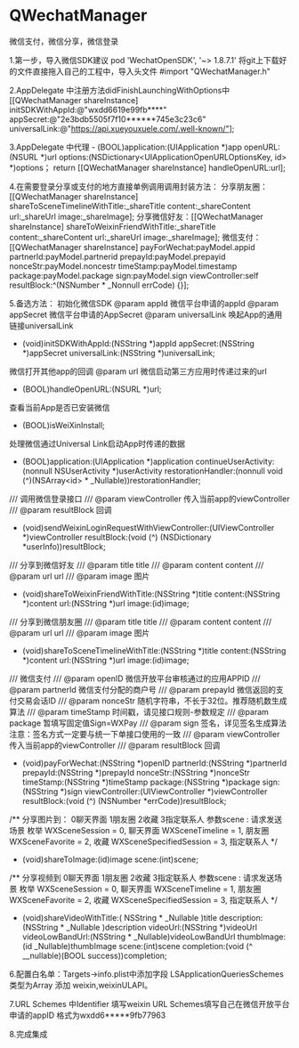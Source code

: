 # QWechatManager

微信支付，微信分享，微信登录

1.第一步，导入微信SDK建议 pod 'WechatOpenSDK', '~> 1.8.7.1' 将git上下载好的文件直接拖入自己的工程中，导入头文件  #import "QWechatManager.h"

2.AppDelegate 中注册方法didFinishLaunchingWithOptions中
[[QWechatManager shareInstance] initSDKWithAppId:@"wxdd6619e99fb****" appSecret:@"2e3bdb5505f7f10******745e3c23c6" universalLink:@"https://api.xueyouxuele.com/.well-known/"];

3.AppDelegate 中代理 - (BOOL)application:(UIApplication *)app openURL:(NSURL *)url options:(NSDictionary<UIApplicationOpenURLOptionsKey, id> *)options；
return  [[QWechatManager shareInstance] handleOpenURL:url];

4.在需要登录分享或支付的地方直接单例调用调用封装方法：
分享朋友圈：[[QWechatManager shareInstance] shareToSceneTimelineWithTitle:_shareTitle content:_shareContent url:_shareUrl image:_shareImage];
分享微信好友：[[QWechatManager shareInstance] shareToWeixinFriendWithTitle:_shareTitle content:_shareContent url:_shareUrl image:_shareImage];
微信支付：                [[QWechatManager shareInstance] payForWechat:payModel.appid partnerId:payModel.partnerid prepayId:payModel.prepayid nonceStr:payModel.noncestr timeStamp:payModel.timestamp package:payModel.package sign:payModel.sign viewController:self resultBlock:^(NSNumber * _Nonnull errCode) {}];

5.备选方法：
初始化微信SDK
@param appId 微信平台申请的appId
@param appSecret 微信平台申请的AppSecret
@param universalLink 唤起App的通用链接universalLink

- (void)initSDKWithAppId:(NSString *)appId appSecret:(NSString *)appSecret universalLink:(NSString *)universalLink;


微信打开其他app的回调
@param url 微信启动第三方应用时传递过来的url

- (BOOL)handleOpenURL:(NSURL *)url;


查看当前App是否已安装微信

- (BOOL)isWeiXinInstall;

处理微信通过Universal Link启动App时传递的数据

- (BOOL)application:(UIApplication *)application continueUserActivity:(nonnull NSUserActivity *)userActivity restorationHandler:(nonnull void (^)(NSArray<id<UIUserActivityRestoring>> * _Nullable))restorationHandler;


/// 调用微信登录接口
/// @param viewController 传入当前app的viewController
/// @param resultBlock 回调
- (void)sendWeixinLoginRequestWithViewController:(UIViewController *)viewController resultBlock:(void (^) (NSDictionary *userInfo))resultBlock;

/// 分享到微信好友
/// @param title title
/// @param content content
/// @param url url
/// @param image 图片
- (void)shareToWeixinFriendWithTitle:(NSString *)title content:(NSString *)content url:(NSString *)url image:(id)image;


/// 分享到微信朋友圈
/// @param title title
/// @param content content
/// @param url url
/// @param image 图片
- (void)shareToSceneTimelineWithTitle:(NSString *)title content:(NSString *)content url:(NSString *)url image:(id)image;


/// 微信支付
/// @param openID   微信开放平台审核通过的应用APPID
/// @param partnerId   微信支付分配的商户号
/// @param prepayId   微信返回的支付交易会话ID
/// @param nonceStr   随机字符串，不长于32位。推荐随机数生成算法
/// @param timeStamp   时间戳，请见接口规则-参数规定
/// @param package  暂填写固定值Sign=WXPay
/// @param sign   签名，详见签名生成算法注意：签名方式一定要与统一下单接口使用的一致
/// @param viewController   传入当前app的viewController
/// @param resultBlock   回调
- (void)payForWechat:(NSString *)openID partnerId:(NSString *)partnerId prepayId:(NSString *)prepayId nonceStr:(NSString *)nonceStr timeStamp:(NSString *)timeStamp package:(NSString *)package sign:(NSString *)sign viewController:(UIViewController *)viewController resultBlock:(void (^) (NSNumber *errCode))resultBlock;

/** 分享图片到： 0聊天界面 1朋友圈 2收藏 3指定联系人
 参数scene : 请求发送场景 枚举
 WXSceneSession          = 0,         聊天界面
 WXSceneTimeline         = 1,         朋友圈
 WXSceneFavorite         = 2,          收藏
 WXSceneSpecifiedSession = 3,   指定联系人
  */
- (void)shareToImage:(id)image scene:(int)scene;

/** 分享视频到  0聊天界面 1朋友圈 2收藏 3指定联系人
 参数scene : 请求发送场景 枚举
 WXSceneSession          = 0,         聊天界面
 WXSceneTimeline         = 1,         朋友圈
 WXSceneFavorite         = 2,          收藏
 WXSceneSpecifiedSession = 3,   指定联系人
 */
- (void)shareVideoWithTitle:( NSString * _Nullable )title description:(NSString * _Nullable )description videoUrl:(NSString *)videoUrl videoLowBandUrl:(NSString * _Nullable)videoLowBandUrl thumbImage:(id _Nullable)thumbImage scene:(int)scene completion:(void (^ __nullable)(BOOL success))completion;

6.配置白名单：Targets->info.plist中添加字段 LSApplicationQueriesSchemes 类型为Array 添加 weixin,weixinULAPI。

7.URL Schemes 中Identifier 填写weixin URL Schemes填写自己在微信开放平台申请的appID 格式为wxdd6*****9fb77963

8.完成集成


